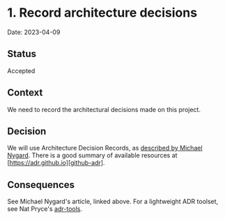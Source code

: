 # 1. Record architecture decisions

Date: 2023-04-09

## Status

Accepted

## Context

We need to record the architectural decisions made on this project.

## Decision

We will use Architecture Decision Records, as [described by Michael Nygard][documenting-architecture-decisions].
There is a good summary of available resources at [https://adr.github.io][github-adr].

## Consequences

See Michael Nygard's article, linked above. For a lightweight ADR toolset, see Nat Pryce's [adr-tools][adr-tools].

[adr-tools]: https://github.com/npryce/adr-tools
[documenting-architecture-decisions]: http://thinkrelevance.com/blog/2011/11/15/documenting-architecture-decisions
[github-adr]: https://adr.github.io
